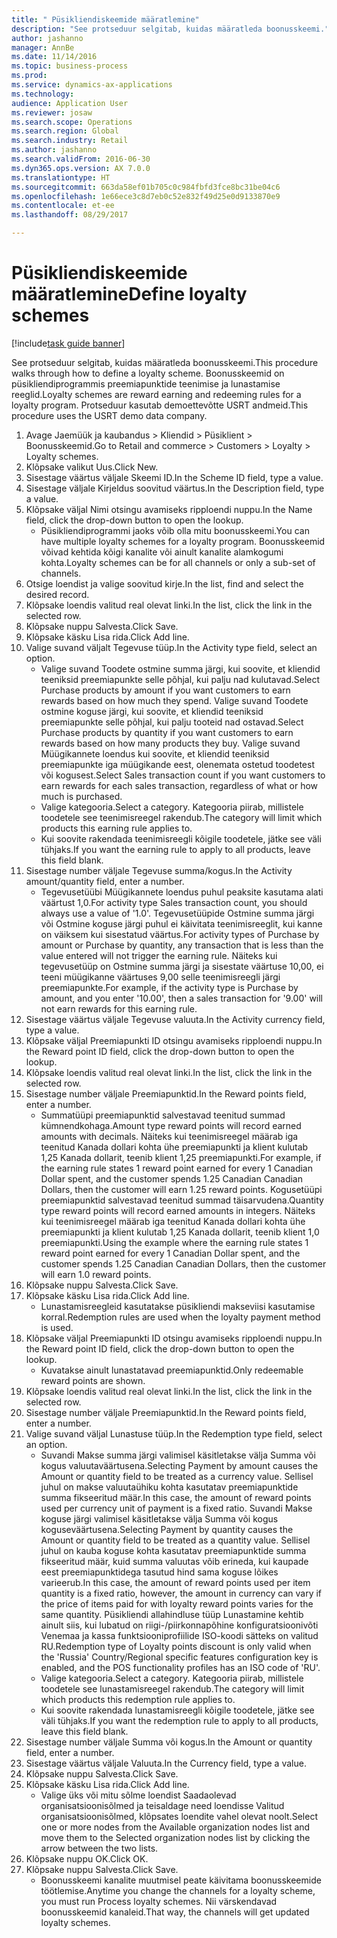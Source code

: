 ```yaml
--- 
title: " Püsikliendiskeemide määratlemine"
description: "See protseduur selgitab, kuidas määratleda boonusskeemi."
author: jashanno
manager: AnnBe
ms.date: 11/14/2016
ms.topic: business-process
ms.prod: 
ms.service: dynamics-ax-applications
ms.technology: 
audience: Application User
ms.reviewer: josaw
ms.search.scope: Operations
ms.search.region: Global
ms.search.industry: Retail
ms.author: jashanno
ms.search.validFrom: 2016-06-30
ms.dyn365.ops.version: AX 7.0.0
ms.translationtype: HT
ms.sourcegitcommit: 663da58ef01b705c0c984fbfd3fce8bc31be04c6
ms.openlocfilehash: 1e66ece3c8d7eb0c52e832f49d25e0d9133870e9
ms.contentlocale: et-ee
ms.lasthandoff: 08/29/2017

---
```

# <a name="define-loyalty-schemes"></a><span data-ttu-id="d6736-103"> Püsikliendiskeemide määratlemine</span><span class="sxs-lookup"><span data-stu-id="d6736-103">Define loyalty schemes</span></span>

[!include[task guide banner](../includes/task-guide-banner.md)]

<span data-ttu-id="d6736-104">See protseduur selgitab, kuidas määratleda boonusskeemi.</span><span class="sxs-lookup"><span data-stu-id="d6736-104">This procedure walks through how to define a loyalty scheme.</span></span> <span data-ttu-id="d6736-105">Boonusskeemid on püsikliendiprogrammis preemiapunktide teenimise ja lunastamise reeglid.</span><span class="sxs-lookup"><span data-stu-id="d6736-105">Loyalty schemes are reward earning and redeeming rules for a loyalty program.</span></span> <span data-ttu-id="d6736-106">Protseduur kasutab demoettevõtte USRT andmeid.</span><span class="sxs-lookup"><span data-stu-id="d6736-106">This procedure uses the USRT demo data company.</span></span>

1. <span data-ttu-id="d6736-107">Avage Jaemüük ja kaubandus > Kliendid > Püsiklient > Boonusskeemid.</span><span class="sxs-lookup"><span data-stu-id="d6736-107">Go to Retail and commerce > Customers > Loyalty > Loyalty schemes.</span></span>
2. <span data-ttu-id="d6736-108">Klõpsake valikut Uus.</span><span class="sxs-lookup"><span data-stu-id="d6736-108">Click New.</span></span>
3. <span data-ttu-id="d6736-109">Sisestage väärtus väljale Skeemi ID.</span><span class="sxs-lookup"><span data-stu-id="d6736-109">In the Scheme ID field, type a value.</span></span>
4. <span data-ttu-id="d6736-110">Sisestage väljale Kirjeldus soovitud väärtus.</span><span class="sxs-lookup"><span data-stu-id="d6736-110">In the Description field, type a value.</span></span>
5. <span data-ttu-id="d6736-111">Klõpsake väljal Nimi otsingu avamiseks ripploendi nuppu.</span><span class="sxs-lookup"><span data-stu-id="d6736-111">In the Name field, click the drop-down button to open the lookup.</span></span>
    * <span data-ttu-id="d6736-112">Püsikliendiprogrammi jaoks võib olla mitu boonusskeemi.</span><span class="sxs-lookup"><span data-stu-id="d6736-112">You can have multiple loyalty schemes for a loyalty program.</span></span> <span data-ttu-id="d6736-113">Boonusskeemid võivad kehtida kõigi kanalite või ainult kanalite alamkogumi kohta.</span><span class="sxs-lookup"><span data-stu-id="d6736-113">Loyalty schemes can be for all channels or only a sub-set of channels.</span></span>  
6. <span data-ttu-id="d6736-114">Otsige loendist ja valige soovitud kirje.</span><span class="sxs-lookup"><span data-stu-id="d6736-114">In the list, find and select the desired record.</span></span>
7. <span data-ttu-id="d6736-115">Klõpsake loendis valitud real olevat linki.</span><span class="sxs-lookup"><span data-stu-id="d6736-115">In the list, click the link in the selected row.</span></span>
8. <span data-ttu-id="d6736-116">Klõpsake nuppu Salvesta.</span><span class="sxs-lookup"><span data-stu-id="d6736-116">Click Save.</span></span>
9. <span data-ttu-id="d6736-117">Klõpsake käsku Lisa rida.</span><span class="sxs-lookup"><span data-stu-id="d6736-117">Click Add line.</span></span>
10. <span data-ttu-id="d6736-118">Valige suvand väljalt Tegevuse tüüp.</span><span class="sxs-lookup"><span data-stu-id="d6736-118">In the Activity type field, select an option.</span></span>
    * <span data-ttu-id="d6736-119">Valige suvand Toodete ostmine summa järgi, kui soovite, et kliendid teeniksid preemiapunkte selle põhjal, kui palju nad kulutavad.</span><span class="sxs-lookup"><span data-stu-id="d6736-119">Select Purchase products by amount if you want customers to earn rewards based on how much they spend.</span></span> <span data-ttu-id="d6736-120">Valige suvand Toodete ostmine koguse järgi, kui soovite, et kliendid teeniksid preemiapunkte selle põhjal, kui palju tooteid nad ostavad.</span><span class="sxs-lookup"><span data-stu-id="d6736-120">Select Purchase products by quantity if you want customers to earn rewards based on how many products they buy.</span></span>  <span data-ttu-id="d6736-121">Valige suvand Müügikannete loendus kui soovite, et kliendid teeniksid preemiapunkte iga müügikande eest, olenemata ostetud toodetest või kogusest.</span><span class="sxs-lookup"><span data-stu-id="d6736-121">Select Sales transaction count if you want customers to earn rewards for each sales transaction, regardless of what or how much is purchased.</span></span>  
    * <span data-ttu-id="d6736-122">Valige kategooria.</span><span class="sxs-lookup"><span data-stu-id="d6736-122">Select a category.</span></span> <span data-ttu-id="d6736-123">Kategooria piirab, millistele toodetele see teenimisreegel rakendub.</span><span class="sxs-lookup"><span data-stu-id="d6736-123">The category will limit which products this earning rule applies to.</span></span>  
    * <span data-ttu-id="d6736-124">Kui soovite rakendada teenimisreegli kõigile toodetele, jätke see väli tühjaks.</span><span class="sxs-lookup"><span data-stu-id="d6736-124">If you want the earning rule to apply to all products, leave this field blank.</span></span>  
11. <span data-ttu-id="d6736-125">Sisestage number väljale Tegevuse summa/kogus.</span><span class="sxs-lookup"><span data-stu-id="d6736-125">In the Activity amount/quantity field, enter a number.</span></span>
    *  <span data-ttu-id="d6736-126">Tegevusetüübi Müügikannete loendus puhul peaksite kasutama alati väärtust 1,0.</span><span class="sxs-lookup"><span data-stu-id="d6736-126">For activity type Sales transaction count, you should always use a value of '1.0'.</span></span> <span data-ttu-id="d6736-127">Tegevusetüüpide Ostmine summa järgi või Ostmine koguse järgi puhul ei käivitata teenimisreeglit, kui kanne on väiksem kui sisestatud väärtus.</span><span class="sxs-lookup"><span data-stu-id="d6736-127">For activity types of Purchase by amount or Purchase by quantity, any transaction that is less than the value entered will not trigger the earning rule.</span></span> <span data-ttu-id="d6736-128">Näiteks kui tegevusetüüp on Ostmine summa järgi ja sisestate väärtuse 10,00, ei teeni müügikanne väärtuses 9,00 selle teenimisreegli järgi preemiapunkte.</span><span class="sxs-lookup"><span data-stu-id="d6736-128">For example, if the activity type is Purchase by amount, and you enter '10.00', then a sales transaction for '9.00' will not earn rewards for this earning rule.</span></span>  
12. <span data-ttu-id="d6736-129">Sisestage väärtus väljale Tegevuse valuuta.</span><span class="sxs-lookup"><span data-stu-id="d6736-129">In the Activity currency field, type a value.</span></span>
13. <span data-ttu-id="d6736-130">Klõpsake väljal Preemiapunkti ID otsingu avamiseks ripploendi nuppu.</span><span class="sxs-lookup"><span data-stu-id="d6736-130">In the Reward point ID field, click the drop-down button to open the lookup.</span></span>
14. <span data-ttu-id="d6736-131">Klõpsake loendis valitud real olevat linki.</span><span class="sxs-lookup"><span data-stu-id="d6736-131">In the list, click the link in the selected row.</span></span>
15. <span data-ttu-id="d6736-132">Sisestage number väljale Preemiapunktid.</span><span class="sxs-lookup"><span data-stu-id="d6736-132">In the Reward points field, enter a number.</span></span>
    * <span data-ttu-id="d6736-133">Summatüüpi preemiapunktid salvestavad teenitud summad kümnendkohaga.</span><span class="sxs-lookup"><span data-stu-id="d6736-133">Amount type reward points will record earned amounts with decimals.</span></span> <span data-ttu-id="d6736-134">Näiteks kui teenimisreegel määrab iga teenitud Kanada dollari kohta ühe preemiapunkti ja klient kulutab 1,25 Kanada dollarit, teenib klient 1,25 preemiapunkti.</span><span class="sxs-lookup"><span data-stu-id="d6736-134">For example, if the earning rule states 1 reward point earned for every 1 Canadian Dollar spent, and the customer spends 1.25 Canadian Canadian Dollars, then the customer will earn 1.25 reward points.</span></span> <span data-ttu-id="d6736-135">Kogusetüüpi preemiapunktid salvestavad teenitud summad täisarvudena.</span><span class="sxs-lookup"><span data-stu-id="d6736-135">Quantity type reward points will record earned amounts in integers.</span></span> <span data-ttu-id="d6736-136">Näiteks kui teenimisreegel määrab iga teenitud Kanada dollari kohta ühe preemiapunkti ja klient kulutab 1,25 Kanada dollarit, teenib klient 1,0 preemiapunkti.</span><span class="sxs-lookup"><span data-stu-id="d6736-136">Using the example where the earning rule states 1 reward point earned for every 1 Canadian Dollar spent, and the customer spends 1.25 Canadian Canadian Dollars, then the customer will earn 1.0 reward points.</span></span>  
16. <span data-ttu-id="d6736-137">Klõpsake nuppu Salvesta.</span><span class="sxs-lookup"><span data-stu-id="d6736-137">Click Save.</span></span>
17. <span data-ttu-id="d6736-138">Klõpsake käsku Lisa rida.</span><span class="sxs-lookup"><span data-stu-id="d6736-138">Click Add line.</span></span>
    * <span data-ttu-id="d6736-139">Lunastamisreegleid kasutatakse püsikliendi makseviisi kasutamise korral.</span><span class="sxs-lookup"><span data-stu-id="d6736-139">Redemption rules are used when the loyalty payment method is used.</span></span>  
18. <span data-ttu-id="d6736-140">Klõpsake väljal Preemiapunkti ID otsingu avamiseks ripploendi nuppu.</span><span class="sxs-lookup"><span data-stu-id="d6736-140">In the Reward point ID field, click the drop-down button to open the lookup.</span></span>
    * <span data-ttu-id="d6736-141">Kuvatakse ainult lunastatavad preemiapunktid.</span><span class="sxs-lookup"><span data-stu-id="d6736-141">Only redeemable reward points are shown.</span></span>  
19. <span data-ttu-id="d6736-142">Klõpsake loendis valitud real olevat linki.</span><span class="sxs-lookup"><span data-stu-id="d6736-142">In the list, click the link in the selected row.</span></span>
20. <span data-ttu-id="d6736-143">Sisestage number väljale Preemiapunktid.</span><span class="sxs-lookup"><span data-stu-id="d6736-143">In the Reward points field, enter a number.</span></span>
21. <span data-ttu-id="d6736-144">Valige suvand väljal Lunastuse tüüp.</span><span class="sxs-lookup"><span data-stu-id="d6736-144">In the Redemption type field, select an option.</span></span>
    * <span data-ttu-id="d6736-145">Suvandi Makse summa järgi valimisel käsitletakse välja Summa või kogus valuutaväärtusena.</span><span class="sxs-lookup"><span data-stu-id="d6736-145">Selecting Payment by amount causes the Amount or quantity field to be treated as a currency value.</span></span> <span data-ttu-id="d6736-146">Sellisel juhul on makse valuutaühiku kohta kasutatav preemiapunktide summa fikseeritud määr.</span><span class="sxs-lookup"><span data-stu-id="d6736-146">In this case, the amount of reward points used per currency unit of payment is a fixed ratio.</span></span> <span data-ttu-id="d6736-147">Suvandi Makse koguse järgi valimisel käsitletakse välja Summa või kogus koguseväärtusena.</span><span class="sxs-lookup"><span data-stu-id="d6736-147">Selecting Payment by quantity causes the Amount or quantity field to be treated as a quantity value.</span></span> <span data-ttu-id="d6736-148">Sellisel juhul on kauba koguse kohta kasutatav preemiapunktide summa fikseeritud määr, kuid summa valuutas võib erineda, kui kaupade eest preemiapunktidega tasutud hind sama koguse lõikes varieerub.</span><span class="sxs-lookup"><span data-stu-id="d6736-148">In this case, the amount of reward points used per item quantity is a fixed ratio, however, the amount in currency can vary if the price of items paid for with loyalty reward points varies for the same quantity.</span></span> <span data-ttu-id="d6736-149">Püsikliendi allahindluse tüüp Lunastamine kehtib ainult siis, kui lubatud on riigi-/piirkonnapõhine konfiguratsioonivõti Venemaa ja kassa funktsiooniprofiilide ISO-koodi sätteks on valitud RU.</span><span class="sxs-lookup"><span data-stu-id="d6736-149">Redemption type of Loyalty points discount is only valid when the 'Russia' Country/Regional specific features configuration key is enabled, and the POS functionality profiles has an ISO code of 'RU'.</span></span>  
    * <span data-ttu-id="d6736-150">Valige kategooria.</span><span class="sxs-lookup"><span data-stu-id="d6736-150">Select a category.</span></span> <span data-ttu-id="d6736-151">Kategooria piirab, millistele toodetele see lunastamisreegel rakendub.</span><span class="sxs-lookup"><span data-stu-id="d6736-151">The category will limit which products this redemption rule applies to.</span></span>  
    * <span data-ttu-id="d6736-152">Kui soovite rakendada lunastamisreegli kõigile toodetele, jätke see väli tühjaks.</span><span class="sxs-lookup"><span data-stu-id="d6736-152">If you want the redemption rule to apply to all products, leave this field blank.</span></span>  
22. <span data-ttu-id="d6736-153">Sisestage number väljale Summa või kogus.</span><span class="sxs-lookup"><span data-stu-id="d6736-153">In the Amount or quantity field, enter a number.</span></span>
23. <span data-ttu-id="d6736-154">Sisestage väärtus väljale Valuuta.</span><span class="sxs-lookup"><span data-stu-id="d6736-154">In the Currency field, type a value.</span></span>
24. <span data-ttu-id="d6736-155">Klõpsake nuppu Salvesta.</span><span class="sxs-lookup"><span data-stu-id="d6736-155">Click Save.</span></span>
25. <span data-ttu-id="d6736-156">Klõpsake käsku Lisa rida.</span><span class="sxs-lookup"><span data-stu-id="d6736-156">Click Add line.</span></span>
    * <span data-ttu-id="d6736-157">Valige üks või mitu sõlme loendist Saadaolevad organisatsioonisõlmed ja teisaldage need loendisse Valitud organisatsioonisõlmed, klõpsates loendite vahel olevat noolt.</span><span class="sxs-lookup"><span data-stu-id="d6736-157">Select one or more nodes from the Available organization nodes list and move them to the Selected organization nodes list by clicking the arrow between the two lists.</span></span>  
26. <span data-ttu-id="d6736-158">Klõpsake nuppu OK.</span><span class="sxs-lookup"><span data-stu-id="d6736-158">Click OK.</span></span>
27. <span data-ttu-id="d6736-159">Klõpsake nuppu Salvesta.</span><span class="sxs-lookup"><span data-stu-id="d6736-159">Click Save.</span></span>
    * <span data-ttu-id="d6736-160">Boonusskeemi kanalite muutmisel peate käivitama boonusskeemide töötlemise.</span><span class="sxs-lookup"><span data-stu-id="d6736-160">Anytime you change the channels for a loyalty scheme, you must run Process loyalty schemes.</span></span> <span data-ttu-id="d6736-161">Nii värskendavad boonusskeemid kanaleid.</span><span class="sxs-lookup"><span data-stu-id="d6736-161">That way, the channels will get updated loyalty schemes.</span></span>  


